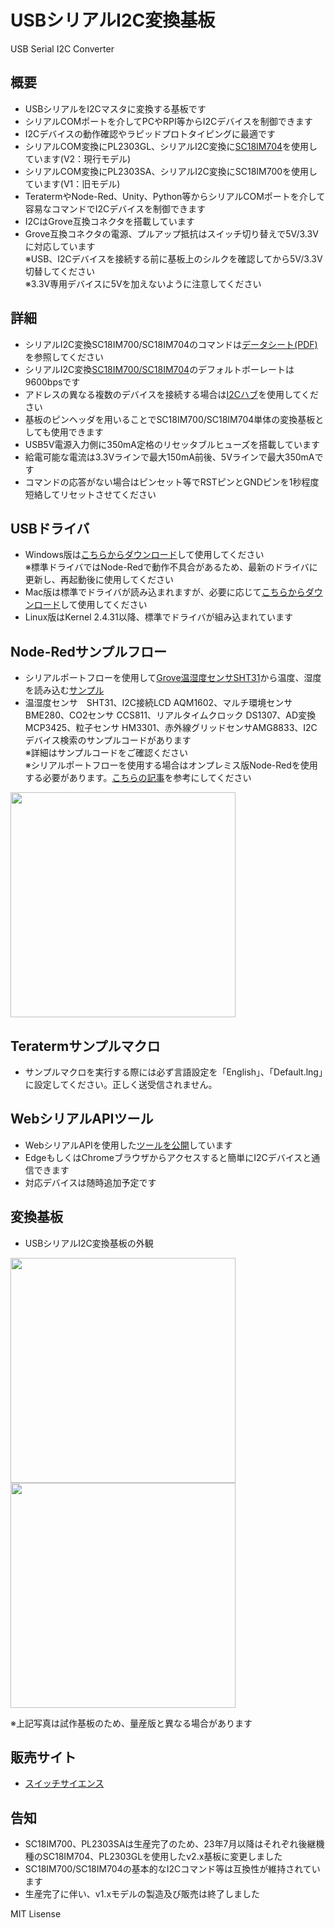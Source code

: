 # USBシリアルI2C変換基板
USB Serial I2C Converter

## 概要 
  * USBシリアルをI2Cマスタに変換する基板です
  * シリアルCOMポートを介してPCやRPI等からI2Cデバイスを制御できます  
  * I2Cデバイスの動作確認やラピッドプロトタイピングに最適です  
  * シリアルCOM変換にPL2303GL、シリアルI2C変換に[SC18IM704][1]を使用しています(V2：現行モデル)  
  * シリアルCOM変換にPL2303SA、シリアルI2C変換にSC18IM700を使用しています(V1：旧モデル)  
  * TeratermやNode-Red、Unity、Python等からシリアルCOMポートを介して容易なコマンドでI2Cデバイスを制御できます  
  * I2CはGrove互換コネクタを搭載しています  
  * Grove互換コネクタの電源、プルアップ抵抗はスイッチ切り替えで5V/3.3Vに対応しています  
    ※USB、I2Cデバイスを接続する前に基板上のシルクを確認してから5V/3.3V切替してください  
    ※3.3V専用デバイスに5Vを加えないように注意してください  


## 詳細 
 * シリアルI2C変換SC18IM700/SC18IM704のコマンドは[データシート(PDF)][8]を参照してください  
 * シリアルI2C変換[SC18IM700/SC18IM704][1]のデフォルトボーレートは9600bpsです  
 * アドレスの異なる複数のデバイスを接続する場合は[I2Cハブ][7]を使用してください
 * 基板のピンヘッダを用いることでSC18IM700/SC18IM704単体の変換基板としても使用できます  
 * USB5V電源入力側に350mA定格のリセッタブルヒューズを搭載しています  
 * 給電可能な電流は3.3Vラインで最大150mA前後、5Vラインで最大350mAです
 * コマンドの応答がない場合はピンセット等でRSTピンとGNDピンを1秒程度短絡してリセットさせてください    

## USBドライバ
 * Windows版は[こちらからダウンロード][2]して使用してください  
 ※標準ドライバではNode-Redで動作不具合があるため、最新のドライバに更新し、再起動後に使用してください
 * Mac版は標準でドライバが読み込まれますが、必要に応じて[こちらからダウンロード][3]して使用してください  
 * Linux版はKernel 2.4.31以降、標準でドライバが組み込まれています  

## Node-Redサンプルフロー
 * シリアルポートフローを使用して[Grove温湿度センサSHT31][5]から温度、湿度を読み込む[サンプル][4]  
 * 温湿度センサ　SHT31、I2C接続LCD AQM1602、マルチ環境センサBME280、CO2センサ CCS811、リアルタイムクロック DS1307、AD変換 MCP3425、粒子センサ HM3301、赤外線グリッドセンサAMG8833、I2Cデバイス検索のサンプルコードがあります  
 ※詳細はサンプルコードをご確認ください  
 ※シリアルポートフローを使用する場合はオンプレミス版Node-Redを使用する必要があります。[こちらの記事][6]を参考にしてください  
 
<img src="https://raw.githubusercontent.com/meerstern/USBSerial_I2C_Converter/master/SampleNodeRedFlow/Node-Red_SHT31.jpg" width="360">

## Teratermサンプルマクロ
 * サンプルマクロを実行する際には必ず言語設定を「English」、「Default.lng」に設定してください。正しく送受信されません。  

## WebシリアルAPIツール
 * WebシリアルAPIを使用した[ツールを公開][9]しています  
 * EdgeもしくはChromeブラウザからアクセスすると簡単にI2Cデバイスと通信できます  
 * 対応デバイスは随時追加予定です  


## 変換基板
 * USBシリアルI2C変換基板の外観  

<img src="https://raw.githubusercontent.com/meerstern/USBSerial_I2C_Converter/master/img1.jpg" width="360">
<img src="https://raw.githubusercontent.com/meerstern/USBSerial_I2C_Converter/master/img2.jpg" width="360">
 
 ※上記写真は試作基板のため、量産版と異なる場合があります  
 
 ## 販売サイト
  * [スイッチサイエンス][10]
  
 ## 告知
  * SC18IM700、PL2303SAは生産完了のため、23年7月以降はそれぞれ後継機種のSC18IM704、PL2303GLを使用したv2.x基板に変更しました
  * SC18IM700/SC18IM704の基本的なI2Cコマンド等は互換性が維持されています
  * 生産完了に伴い、v1.xモデルの製造及び販売は終了しました  
 
[1]: https://www.nxp.jp/part/SC18IM704PW#/
[2]: https://www.prolific.com.tw/UserFiles/files/PL23XX_Prolific_DriverInstaller_v408.zip
[3]: https://www.prolific.com.tw/UserFiles/files/PL2303HXD_G_Mac%20Driver_v2_1_0_20210311.zip
[4]: https://github.com/meerstern/USBSerial_I2C_Converter/tree/master/SampleNodeRedFlow
[5]: https://www.switch-science.com/catalog/2853/
[6]: http://meerstern.seesaa.net/article/465007276.html
[7]: https://www.switch-science.com/catalog/796/
[8]: https://www.nxp.jp/docs/en/data-sheet/SC18IM704.pdf
[9]: https://meerstern.github.io/
[10]: https://www.switch-science.com/products/6214

MIT Lisense
